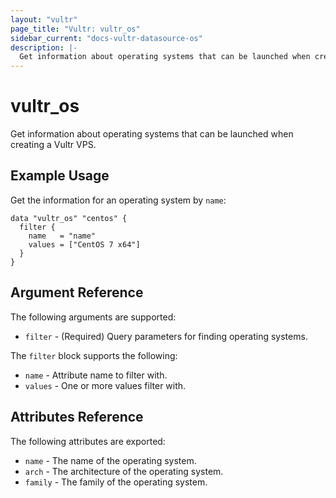 ```yaml
---
layout: "vultr"
page_title: "Vultr: vultr_os"
sidebar_current: "docs-vultr-datasource-os"
description: |-
  Get information about operating systems that can be launched when creating a Vultr VPS.
---
```


# vultr_os

Get information about operating systems that can be launched when creating a Vultr VPS.

## Example Usage

Get the information for an operating system by `name`:

```hcl
data "vultr_os" "centos" {
  filter {
    name   = "name"
    values = ["CentOS 7 x64"]
  }
}
```

## Argument Reference

The following arguments are supported:

* `filter` - (Required) Query parameters for finding operating systems.

The `filter` block supports the following:

* `name` - Attribute name to filter with.
* `values` - One or more values filter with.

## Attributes Reference

The following attributes are exported:

* `name` - The name of the operating system.
* `arch` - The architecture of the operating system.
* `family` - The family of the operating system.
